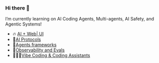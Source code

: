 ### Hi there 👋
I’m currently learning on AI Coding Agents, Multi-agents, AI Safety, and Agentic Systems!

- 🔥 [AI + Web| UI](https://github.com/pilarcode/pilarcode/blob/main/docs/ai_ui.md)
- 🚀[AI Protocols](https://github.com/pilarcode/pilarcode/blob/main/docs/ai_protocols.md)
- 🧠[Agents frameworks](https://github.com/pilarcode/pilarcode/blob/main/docs/agent_frameworks.md)
- 🧪[Observability and Evals](https://github.com/pilarcode/pilarcode/blob/main/docs/observability.md)
- 👨🏻‍💻[Vibe Coding & Coding Assistants](https://github.com/pilarcode/pilarcode/blob/main/docs/ai_coding.md)
  
<!--
📢|[Entity Name Recognition in Receipts](https://github.com/pilarcode/receipt-ocr/blob/main/Presentacion.pdf)|
|[Reconociendo la actividad humana en videos](https://github.com/pilarcode/action-recognition-in-videos/blob/master/docs/Presentacion_TFM_Unir_PilarMadariaga.pdf)|
|[Women'sDay](https://github.com/pilarcode/pilarcode/blob/9325c40cbea09122944d46f09fba16216571e6ae/presentaciones/WomensDay_2022_Alicante.pdf)|

https://github.com/pilarcode/genai_code
| 🧪 WIP Projects | 
| ------------- |
|[Chatbot - FiFa](https://github.com/pilarcode/Fifa) |

|📢 Talks      |
| -------------|




<h2> 💻 I'm working as Data Engineer but I do some other stuff too!</h2>
<p align="center">
  <img src="https://github.com/pilarcode/pilarcode/blob/main/images/tools.png">
</p>

![remote-office-3d-rendering-concept-illustration (1)](https://github.com/user-attachments/assets/e492c2bd-1162-45b5-8561-4317a242969c)
-->
